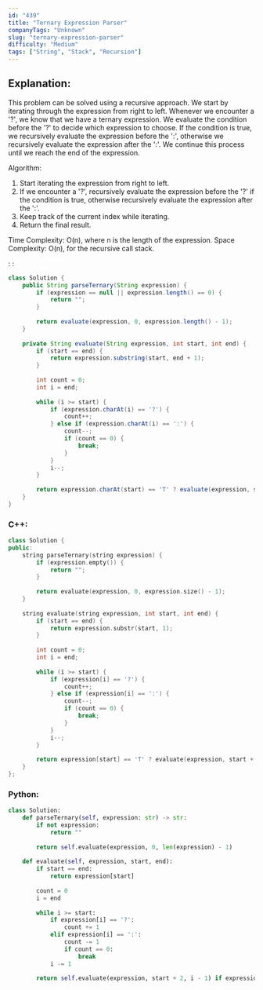 ```yaml
---
id: "439"
title: "Ternary Expression Parser"
companyTags: "Unknown"
slug: "ternary-expression-parser"
difficulty: "Medium"
tags: ["String", "Stack", "Recursion"]
---
```


## Explanation:

This problem can be solved using a recursive approach. We start by iterating through the expression from right to left. Whenever we encounter a '?', we know that we have a ternary expression. We evaluate the condition before the '?' to decide which expression to choose. If the condition is true, we recursively evaluate the expression before the ':', otherwise we recursively evaluate the expression after the ':'. We continue this process until we reach the end of the expression.

Algorithm:
1. Start iterating the expression from right to left.
2. If we encounter a '?', recursively evaluate the expression before the '?' if the condition is true, otherwise recursively evaluate the expression after the ':'.
3. Keep track of the current index while iterating.
4. Return the final result.

Time Complexity: O(n), where n is the length of the expression.
Space Complexity: O(n), for the recursive call stack.

:
:
```java
class Solution {
    public String parseTernary(String expression) {
        if (expression == null || expression.length() == 0) {
            return "";
        }
        
        return evaluate(expression, 0, expression.length() - 1);
    }
    
    private String evaluate(String expression, int start, int end) {
        if (start == end) {
            return expression.substring(start, end + 1);
        }
        
        int count = 0;
        int i = end;
        
        while (i >= start) {
            if (expression.charAt(i) == '?') {
                count++;
            } else if (expression.charAt(i) == ':') {
                count--;
                if (count == 0) {
                    break;
                }
            }
            i--;
        }
        
        return expression.charAt(start) == 'T' ? evaluate(expression, start + 2, i - 1) : evaluate(expression, i + 1, end);
    }
}
```

### C++:
```cpp
class Solution {
public:
    string parseTernary(string expression) {
        if (expression.empty()) {
            return "";
        }
        
        return evaluate(expression, 0, expression.size() - 1);
    }
    
    string evaluate(string expression, int start, int end) {
        if (start == end) {
            return expression.substr(start, 1);
        }
        
        int count = 0;
        int i = end;
        
        while (i >= start) {
            if (expression[i] == '?') {
                count++;
            } else if (expression[i] == ':') {
                count--;
                if (count == 0) {
                    break;
                }
            }
            i--;
        }
        
        return expression[start] == 'T' ? evaluate(expression, start + 2, i - 1) : evaluate(expression, i + 1, end);
    }
};
```

### Python:
```python
class Solution:
    def parseTernary(self, expression: str) -> str:
        if not expression:
            return ""
        
        return self.evaluate(expression, 0, len(expression) - 1)
    
    def evaluate(self, expression, start, end):
        if start == end:
            return expression[start]
        
        count = 0
        i = end
        
        while i >= start:
            if expression[i] == '?':
                count += 1
            elif expression[i] == ':':
                count -= 1
                if count == 0:
                    break
            i -= 1
        
        return self.evaluate(expression, start + 2, i - 1) if expression[start] == 'T' else self.evaluate(expression, i + 1, end)
```